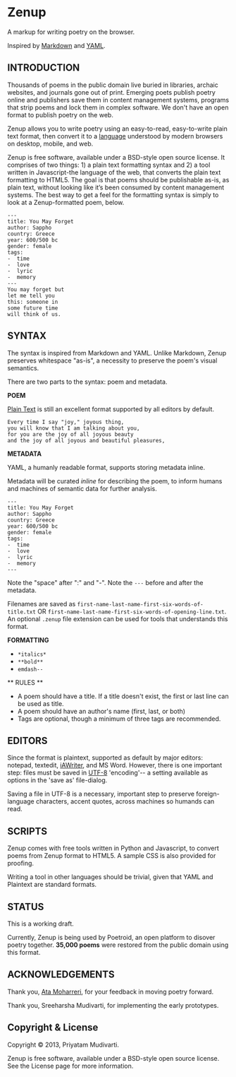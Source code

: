 Zenup
=====

A markup for writing poetry on the browser.

Inspired by [Markdown](http://daringfireball.net/projects/markdown/) and [YAML](http://en.wikipedia.org/wiki/YAML).

## INTRODUCTION

Thousands of poems in the public domain live buried in libraries, archaic websites, and journals gone out of print. Emerging poets publish poetry online and publishers save them in content management systems, programs that strip poems and lock them in complex software. We don't have an open format to publish poetry on the web.

Zenup allows you to write poetry using an easy-to-read, easy-to-write plain text format, then convert it to a [language](http://en.wikipedia.org/wiki/HTML5) understood by modern browsers on desktop, mobile, and web.

Zenup is free software, available under a BSD-style open source license. It comprises of two things: 1) a plain text formatting syntax and 2) a tool written in Javascript-the language of the web, that converts the plain text formatting to HTML5. The goal is that poems should be publishable as-is, as plain text, without looking like it’s been consumed by content management systems. The best way to get a feel for the  formatting syntax is simply to look at a Zenup-formatted poem, below.


```
---
title: You May Forget
author: Sappho
country: Greece
year: 600/500 bc
gender: female
tags:
-  time
-  love
-  lyric
-  memory
---
You may forget but
let me tell you
this: someone in
some future time
will think of us.

```

## SYNTAX

The syntax is inspired from Markdown and YAML. Unlike Markdown, Zenup preserves whitespace "as-is", a necessity to preserve the poem's visual semantics.

There are two parts to the syntax: poem and metadata.

**POEM**

[Plain Text](http://en.wikipedia.org/wiki/Plain_text) is still an excellent format supported by all editors by default.

```
Every time I say "joy," joyous thing,
you will know that I am talking about you,
for you are the joy of all joyous beauty
and the joy of all joyous and beautiful pleasures,
```

**METADATA**

YAML, a humanly readable format, supports storing metadata inline.

Metadata will be curated *inline* for describing the poem,  to inform humans and machines of semantic data for further analysis.

```
---
title: You May Forget
author: Sappho
country: Greece
year: 600/500 bc
gender: female
tags:
-  time
-  love
-  lyric
-  memory
---
```

Note the "space" after ":" and "-". Note the `---` before and after the metadata. 

Filenames are saved as `first-name-last-name-first-six-words-of-title.txt` OR `first-name-last-name-first-six-words-of-opening-line.txt`. An optional `.zenup` file extension can be used for tools that understands this format.

**FORMATTING**

- `*italics*`
- `**bold**`
- `emdash--`


** RULES **

- A poem should have a title. If a title doesn't exist, the first or last line can be used as title.
- A poem should have an author's name (first, last, or both)
- Tags are optional, though a minimum of three tags are recommended.

## EDITORS

Since the format is plaintext, supported as default by major editors: notepad, textedit, [iAWriter](http://www.iawriter.com/mac/), and MS Word. However, there is one important step: files must be saved in [UTF-8](http://en.wikipedia.org/wiki/UTF-8) 'encoding'-- a setting available as options in the 'save as' file-dialog. 

Saving a file in UTF-8 is a necessary, important step to preserve foreign-language characters, accent quotes, across machines so humands can read.

## SCRIPTS

Zenup comes with free tools written in Python and Javascript, to convert poems from Zenup format to HTML5. A sample CSS is also provided for proofing.

Writing a tool in other languages should be trivial, given that YAML and Plaintext are standard formats.

## STATUS

This is a working draft.

Currently, Zenup is being used by Poetroid, an open platform to disover poetry together. **35,000 poems** were restored from the public domain using this format.

## ACKNOWLEDGEMENTS

Thank you, [Ata Moharreri](https://twitter.com/AtaMoharreri), for your feedback in moving poetry forward.

Thank you, Sreeharsha Mudivarti, for implementing the early prototypes.

## Copyright & License

Copyright © 2013, Priyatam Mudivarti.

Zenup is free software, available under a BSD-style open source license. See the License page for more information.
